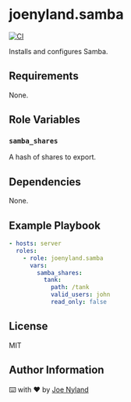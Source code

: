 joenyland.samba
=========================

[![CI](https://github.com/JoeNyland/ansible-samba-role/actions/workflows/ci.yml/badge.svg)](https://github.com/JoeNyland/ansible-samba-role/actions/workflows/ci.yml)

Installs and configures Samba.

Requirements
------------

None.

Role Variables
--------------

### `samba_shares`

A hash of shares to export.

Dependencies
------------

None.

Example Playbook
----------------

```yaml
- hosts: server
  roles:
    - role: joenyland.samba
      vars:
        samba_shares:
          tank:
            path: /tank
            valid_users: john
            read_only: false
```

License
-------

MIT

Author Information
------------------

⌨️ with ❤️ by [Joe Nyland](https://joe.nyland.io)
